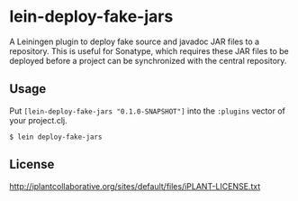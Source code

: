 # lein-deploy-fake-jars

A Leiningen plugin to deploy fake source and javadoc JAR files to a repository.
This is useful for Sonatype, which requires these JAR files to be deployed
before a project can be synchronized with the central repository.

## Usage

Put `[lein-deploy-fake-jars "0.1.0-SNAPSHOT"]` into the `:plugins` vector of your project.clj.

```
$ lein deploy-fake-jars
```

## License

http://iplantcollaborative.org/sites/default/files/iPLANT-LICENSE.txt
